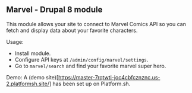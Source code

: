 ## Marvel - Drupal 8 module
This module allows your site to connect to Marvel Comics API so you can fetch and display data about your favorite characters.

Usage:
- Install module.
- Configure API keys at `/admin/config/marvel/settings`.
- Go to `marvel/search` and find your favorite marvel super hero.

Demo:
A (demo site)[https://master-7rqtwti-joc4cbfcznznc.us-2.platformsh.site/] has been set up on Platform.sh.
